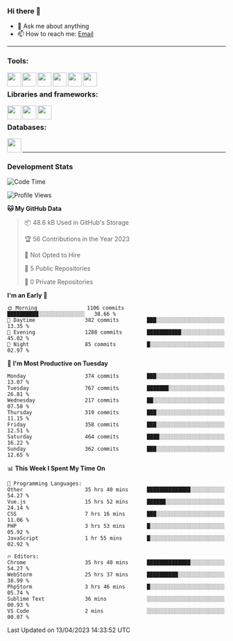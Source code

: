 ### Hi there 👋

- 💬 Ask me about anything
- 📫 How to reach me: [Email]

---

### Tools:
<img align='left' height="32" width="32" src="https://cdn.jsdelivr.net/npm/simple-icons@4.8.0/icons/phpstorm.svg" />
<img align='left' height="32" width="32" src="https://cdn.jsdelivr.net/npm/simple-icons@4.8.0/icons/webstorm.svg" />
<img align='left' height="32" width="32" src="https://cdn.jsdelivr.net/npm/simple-icons@4.8.0/icons/visualstudiocode.svg" />
<img align='left' height="32" width="32" src="https://cdn.jsdelivr.net/npm/simple-icons@4.8.0/icons/sublimetext.svg" />
<img align='left' height="32" width="32" src="https://cdn.jsdelivr.net/npm/simple-icons@4.8.0/icons/laragon.svg" />
<img align='left' height="32" width="32" src="https://cdn.jsdelivr.net/npm/simple-icons@4.8.0/icons/docker.svg" />
<br>

### Libraries and frameworks:
<img align='left' height="32" width="32" src="https://cdn.jsdelivr.net/npm/simple-icons@4.8.0/icons/laravel.svg" />
<img align='left' height="32" width="32" src="https://cdn.jsdelivr.net/npm/simple-icons@4.8.0/icons/vue-dot-js.svg" />
<img align='left' height="32" width="32" src="https://cdn.jsdelivr.net/npm/simple-icons@4.8.0/icons/jquery.svg" />
<br>

### Databases:
<img align='left' height="32" width="32" src="https://cdn.jsdelivr.net/npm/simple-icons@4.8.0/icons/mysql.svg" />
<br>

---
### Development Stats
<!--START_SECTION:waka-->
![Code Time](http://img.shields.io/badge/Code%20Time-1%2C351%20hrs%2044%20mins-blue)

![Profile Views](http://img.shields.io/badge/Profile%20Views-0-blue)

**🐱 My GitHub Data** 

> 📦 48.6 kB Used in GitHub's Storage 
 > 
> 🏆 56 Contributions in the Year 2023
 > 
> 🚫 Not Opted to Hire
 > 
> 📜 5 Public Repositories 
 > 
> 🔑 0 Private Repositories 
 > 
**I'm an Early 🐤** 

```text
🌞 Morning                1106 commits        ██████████░░░░░░░░░░░░░░░   38.66 % 
🌆 Daytime                382 commits         ███░░░░░░░░░░░░░░░░░░░░░░   13.35 % 
🌃 Evening                1288 commits        ███████████░░░░░░░░░░░░░░   45.02 % 
🌙 Night                  85 commits          █░░░░░░░░░░░░░░░░░░░░░░░░   02.97 % 
```
📅 **I'm Most Productive on Tuesday** 

```text
Monday                   374 commits         ███░░░░░░░░░░░░░░░░░░░░░░   13.07 % 
Tuesday                  767 commits         ███████░░░░░░░░░░░░░░░░░░   26.81 % 
Wednesday                217 commits         ██░░░░░░░░░░░░░░░░░░░░░░░   07.58 % 
Thursday                 319 commits         ███░░░░░░░░░░░░░░░░░░░░░░   11.15 % 
Friday                   358 commits         ███░░░░░░░░░░░░░░░░░░░░░░   12.51 % 
Saturday                 464 commits         ████░░░░░░░░░░░░░░░░░░░░░   16.22 % 
Sunday                   362 commits         ███░░░░░░░░░░░░░░░░░░░░░░   12.65 % 
```


📊 **This Week I Spent My Time On** 

```text
💬 Programming Languages: 
Other                    35 hrs 40 mins      ██████████████░░░░░░░░░░░   54.27 % 
Vue.js                   15 hrs 52 mins      ██████░░░░░░░░░░░░░░░░░░░   24.14 % 
CSS                      7 hrs 16 mins       ███░░░░░░░░░░░░░░░░░░░░░░   11.06 % 
PHP                      3 hrs 53 mins       █░░░░░░░░░░░░░░░░░░░░░░░░   05.92 % 
JavaScript               1 hr 55 mins        █░░░░░░░░░░░░░░░░░░░░░░░░   02.92 % 

🔥 Editors: 
Chrome                   35 hrs 40 mins      ██████████████░░░░░░░░░░░   54.27 % 
WebStorm                 25 hrs 37 mins      ██████████░░░░░░░░░░░░░░░   38.99 % 
PhpStorm                 3 hrs 46 mins       █░░░░░░░░░░░░░░░░░░░░░░░░   05.74 % 
Sublime Text             36 mins             ░░░░░░░░░░░░░░░░░░░░░░░░░   00.93 % 
VS Code                  2 mins              ░░░░░░░░░░░░░░░░░░░░░░░░░   00.07 % 
```


 Last Updated on 13/04/2023 14:33:52 UTC
<!--END_SECTION:waka-->

[huyviet]: https://huyviet.vn/
[EMAIl]: https://mail.google.com/mail/u/0/?fs=1&tf=cm&source=mailto&to=huynguyenviet0110@gmail.com
